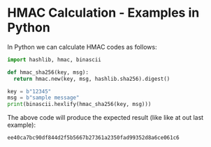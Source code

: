 # HMAC Calculation - Examples in Python

In Python we can calculate HMAC codes as follows:
```python
import hashlib, hmac, binascii

def hmac_sha256(key, msg):
  return hmac.new(key, msg, hashlib.sha256).digest()

key = b"12345"
msg = b"sample message"
print(binascii.hexlify(hmac_sha256(key, msg)))

```
The above code will produce the expected result (like like at out last example):
```
ee40ca7bc90df844d2f5b5667b27361a2350fad99352d8a6ce061c6
```
